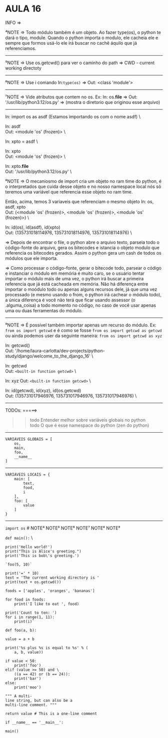# AULA 16

INFO =>

⁴NOTE => Todo módulo também é um objeto. Ao fazer type(os), o python te dará o tipo, module. Quando o python importa o modulo, ele cacheia ele e sempre que formos usá-lo ele irá buscar no cachê áquilo que já referenciamos.

---

⁵NOTE => Use os.getcwd() para ver o caminho do path => CWD - current working directoty

---

⁶NOTE => Use i comando In:`type(os)` => Out: <class 'module'>

---

⁷NOTE => Vide atributos que contem no os. Ex: In: os.__file__ => Out: '/usr/lib/python3.12/os.py' => (mostra o diretorio que originou esse arquivo)

---

In: import os as asdf (Estamos importando os com o nome asdf) \

In: asdf \
Out: <module 'os' (frozen)> \

In: xpto = asdf \

In: xpto \
Out: <module 'os' (frozen)> \

In: xpto.__file__ \
Out: '/usr/lib/python3.12/os.py' \

⁸NOTE => O mecaniosmo de import cria um objeto no ram time do python, é o interpretados que cuida desse objeto e no nosso namespace local nós só teremos uma variável que referencia esse objeto no ram time.

Então, acima, temos 3 variaveis que referenciam o mesmo objeto
In: os, asdf, xpto \
Out: (<module 'os' (frozen)>, <module 'os' (frozen)>, <module 'os' (frozen)>) \

In: id(os), id(asdf), id(xpto) \
Out: (135731018114976, 135731018114976, 135731018114976) \

=> Depois de encontrar o file, o python abre o arquivo texto, parseia todo o código-fonte do arquivo, gera os bitecodes e istancia o objeto modulo que referencia os bitecodes gerados. Assim o python gera um cash de todos os módulos que ele importa.

=> Como processar o código-fonte, gerar o bitecode todo, parsear o código e instanciar o módulo em memória é muito caro, se o usuário tentar importar o módulo mais de uma vez, o python irá buscar a primeira referencia que já está cacheada em memória. Não há diferença entre importar o moódulo todo ou apenas alguns recursos dele, já que uma vez processado (e mesmo usando o from, o python irá cachear o módulo todo), a única diferença é você não terá que ficar usando assessor (o .alguma_coisa) a todo momento no código, no caso de você usar apenas uma ou duas ferramentas do módulo.

---

⁹NOTE => É possível também importar apenas um recurso do módulo. Ex:
`from os import getcwd` e é como se fosse `from os import getcwd as getcwd` ou ainda podemos user da seguinte maneira: `from os import getcwd as xyz`

In: getcwd() \
Out: '/home/laura-carlotta/dev-projects/python-study/django/welcome_to_the_django_16' \

In: getcwd \
Out: `<built-in function getcwd>` \

In: xyz
Out: `<built-in function getcwd>` \

In: id(getcwd), id(xyz), id(os.getcwd) \
Out: (135731017946976, 135731017946976, 135731017946976) \

---

TODOs:
=====>
>> todo Entender melhor sobre variáveis globais no python \
>> todo O que é esse namespace  do python (zen do python)

---

    VARIÁVEIS GLOBAIS = [
        os,
        main,
        foo,
        __name__
    ]

---

    VARIÁVEIS LOCAIS = {
        main: [
            text,
            food,
            i
        ],
        foo: [
            value
        ]
    }

---

`import os` # NOTE⁴ NOTE⁵ NOTE⁶ NOTE⁷ NOTE⁸ NOTE⁹

`def main():` \

    print('Hello world!')
    print("This is Alice's greeting.")
    print('This is bob\'s greeting.')

    `foo(5, 10)`

    print('=' * 10)
    text = 'The current working directory is '
    print(text + os.getcwd())

    foods = ['apples', 'oranges', 'bananas']

    for food in foods:
        print('I like to eat ', food)

    print('Count to ten: ')
    for i in range(1, 11):
        print(i)`

`def foo(a, b):`

    value = a + b

    print('%s plus %s is equal to %s' % (
        a, b, value))

    if value < 50:
        print('foo')
    elif (value >= 50) and \
        ((a == 42) or (b == 24)):
        print('bar')
    else:
        print('moo')

    """ A multi-
    line string, but can also be a 
    multi-line comment. """

    return value # This is a one-line comment

`if __name__ == '__main__':`

    main()
